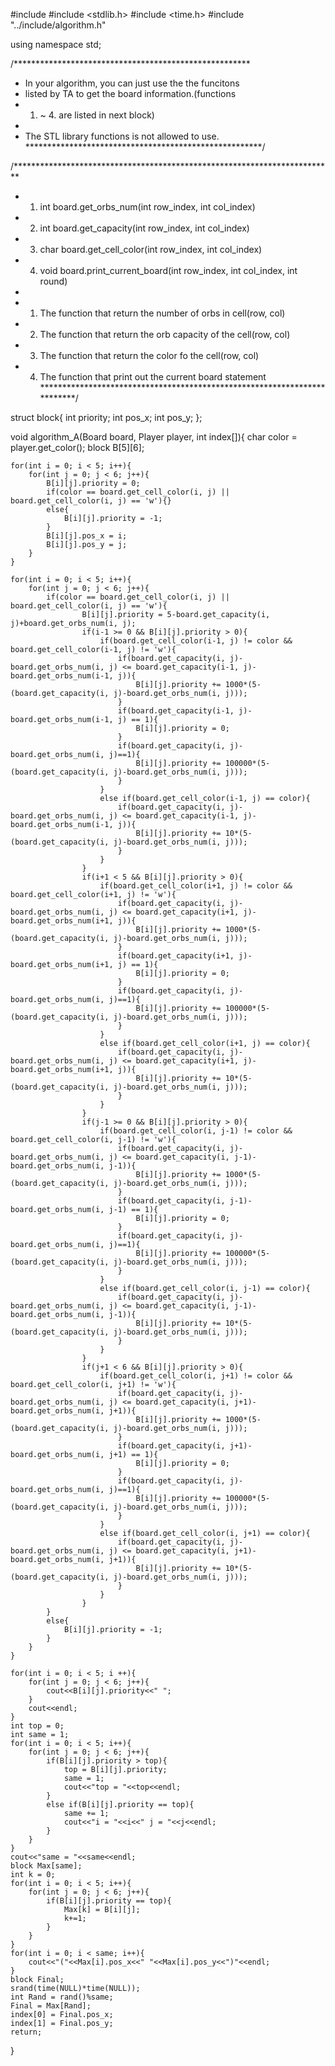 #include <iostream>
#include <stdlib.h>
#include <time.h>
#include "../include/algorithm.h"

using namespace std;

/******************************************************
 * In your algorithm, you can just use the the funcitons
 * listed by TA to get the board information.(functions
 * 1. ~ 4. are listed in next block)
 *
 * The STL library functions is not allowed to use.
******************************************************/

/*************************************************************************
 * 1. int board.get_orbs_num(int row_index, int col_index)
 * 2. int board.get_capacity(int row_index, int col_index)
 * 3. char board.get_cell_color(int row_index, int col_index)
 * 4. void board.print_current_board(int row_index, int col_index, int round)
 *
 * 1. The function that return the number of orbs in cell(row, col)
 * 2. The function that return the orb capacity of the cell(row, col)
 * 3. The function that return the color fo the cell(row, col)
 * 4. The function that print out the current board statement
*************************************************************************/


struct block{
    int priority;
    int pos_x;
    int pos_y;
};

void algorithm_A(Board board, Player player, int index[]){
    char color = player.get_color();
    block B[5][6];

    for(int i = 0; i < 5; i++){
        for(int j = 0; j < 6; j++){
            B[i][j].priority = 0;
            if(color == board.get_cell_color(i, j) || board.get_cell_color(i, j) == 'w'){}
            else{
                B[i][j].priority = -1;
            }
            B[i][j].pos_x = i;
            B[i][j].pos_y = j;
        }
    }

    for(int i = 0; i < 5; i++){
        for(int j = 0; j < 6; j++){
            if(color == board.get_cell_color(i, j) || board.get_cell_color(i, j) == 'w'){
                    B[i][j].priority = 5-board.get_capacity(i, j)+board.get_orbs_num(i, j);
                    if(i-1 >= 0 && B[i][j].priority > 0){
                        if(board.get_cell_color(i-1, j) != color && board.get_cell_color(i-1, j) != 'w'){
                            if(board.get_capacity(i, j)-board.get_orbs_num(i, j) <= board.get_capacity(i-1, j)-board.get_orbs_num(i-1, j)){
                                B[i][j].priority += 1000*(5-(board.get_capacity(i, j)-board.get_orbs_num(i, j)));
                            }
                            if(board.get_capacity(i-1, j)-board.get_orbs_num(i-1, j) == 1){
                                B[i][j].priority = 0;
                            }
                            if(board.get_capacity(i, j)-board.get_orbs_num(i, j)==1){
                                B[i][j].priority += 100000*(5-(board.get_capacity(i, j)-board.get_orbs_num(i, j)));
                            }
                        }
                        else if(board.get_cell_color(i-1, j) == color){
                            if(board.get_capacity(i, j)-board.get_orbs_num(i, j) <= board.get_capacity(i-1, j)-board.get_orbs_num(i-1, j)){
                                B[i][j].priority += 10*(5-(board.get_capacity(i, j)-board.get_orbs_num(i, j)));
                            }
                        }
                    }
                    if(i+1 < 5 && B[i][j].priority > 0){
                        if(board.get_cell_color(i+1, j) != color && board.get_cell_color(i+1, j) != 'w'){
                            if(board.get_capacity(i, j)-board.get_orbs_num(i, j) <= board.get_capacity(i+1, j)-board.get_orbs_num(i+1, j)){
                                B[i][j].priority += 1000*(5-(board.get_capacity(i, j)-board.get_orbs_num(i, j)));
                            }
                            if(board.get_capacity(i+1, j)-board.get_orbs_num(i+1, j) == 1){
                                B[i][j].priority = 0;
                            }
                            if(board.get_capacity(i, j)-board.get_orbs_num(i, j)==1){
                                B[i][j].priority += 100000*(5-(board.get_capacity(i, j)-board.get_orbs_num(i, j)));
                            }
                        }
                        else if(board.get_cell_color(i+1, j) == color){
                            if(board.get_capacity(i, j)-board.get_orbs_num(i, j) <= board.get_capacity(i+1, j)-board.get_orbs_num(i+1, j)){
                                B[i][j].priority += 10*(5-(board.get_capacity(i, j)-board.get_orbs_num(i, j)));
                            }
                        }
                    }
                    if(j-1 >= 0 && B[i][j].priority > 0){
                        if(board.get_cell_color(i, j-1) != color && board.get_cell_color(i, j-1) != 'w'){
                            if(board.get_capacity(i, j)-board.get_orbs_num(i, j) <= board.get_capacity(i, j-1)-board.get_orbs_num(i, j-1)){
                                B[i][j].priority += 1000*(5-(board.get_capacity(i, j)-board.get_orbs_num(i, j)));
                            }
                            if(board.get_capacity(i, j-1)-board.get_orbs_num(i, j-1) == 1){
                                B[i][j].priority = 0;
                            }
                            if(board.get_capacity(i, j)-board.get_orbs_num(i, j)==1){
                                B[i][j].priority += 100000*(5-(board.get_capacity(i, j)-board.get_orbs_num(i, j)));
                            }
                        }
                        else if(board.get_cell_color(i, j-1) == color){
                            if(board.get_capacity(i, j)-board.get_orbs_num(i, j) <= board.get_capacity(i, j-1)-board.get_orbs_num(i, j-1)){
                                B[i][j].priority += 10*(5-(board.get_capacity(i, j)-board.get_orbs_num(i, j)));
                            }
                        }
                    }
                    if(j+1 < 6 && B[i][j].priority > 0){
                        if(board.get_cell_color(i, j+1) != color && board.get_cell_color(i, j+1) != 'w'){
                            if(board.get_capacity(i, j)-board.get_orbs_num(i, j) <= board.get_capacity(i, j+1)-board.get_orbs_num(i, j+1)){
                                B[i][j].priority += 1000*(5-(board.get_capacity(i, j)-board.get_orbs_num(i, j)));
                            }
                            if(board.get_capacity(i, j+1)-board.get_orbs_num(i, j+1) == 1){
                                B[i][j].priority = 0;
                            }
                            if(board.get_capacity(i, j)-board.get_orbs_num(i, j)==1){
                                B[i][j].priority += 100000*(5-(board.get_capacity(i, j)-board.get_orbs_num(i, j)));
                            }
                        }
                        else if(board.get_cell_color(i, j+1) == color){
                            if(board.get_capacity(i, j)-board.get_orbs_num(i, j) <= board.get_capacity(i, j+1)-board.get_orbs_num(i, j+1)){
                                B[i][j].priority += 10*(5-(board.get_capacity(i, j)-board.get_orbs_num(i, j)));
                            }
                        }
                    }
            }
            else{
                B[i][j].priority = -1;
            }
        }
    }

    for(int i = 0; i < 5; i ++){
        for(int j = 0; j < 6; j++){
            cout<<B[i][j].priority<<" ";
        }
        cout<<endl;
    }
    int top = 0;
    int same = 1;
    for(int i = 0; i < 5; i++){
        for(int j = 0; j < 6; j++){
            if(B[i][j].priority > top){
                top = B[i][j].priority;
                same = 1;
                cout<<"top = "<<top<<endl;
            }
            else if(B[i][j].priority == top){
                same += 1;
                cout<<"i = "<<i<<" j = "<<j<<endl;
            }
        }
    }
    cout<<"same = "<<same<<endl;
    block Max[same];
    int k = 0;
    for(int i = 0; i < 5; i++){
        for(int j = 0; j < 6; j++){
            if(B[i][j].priority == top){
                Max[k] = B[i][j];
                k+=1;
            }
        }
    }
    for(int i = 0; i < same; i++){
        cout<<"("<<Max[i].pos_x<<" "<<Max[i].pos_y<<")"<<endl;
    }
    block Final;
    srand(time(NULL)*time(NULL));
    int Rand = rand()%same;
    Final = Max[Rand];
    index[0] = Final.pos_x;
    index[1] = Final.pos_y;
    return;
}
